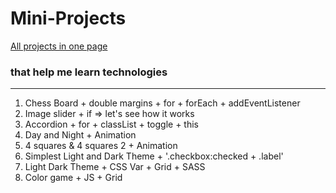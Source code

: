 # Mini-Projects

[All projects in one page](https://trusting-bhabha-c67443.netlify.app/)

### that help me learn technologies

---

1. Chess Board + double margins + for + forEach + addEventListener
2. Image slider + if => let's see how it works
3. Accordion + for + classList + toggle + this
4. Day and Night + Animation
5. 4 squares & 4 squares 2 + Animation
6. Simplest Light and Dark Theme + '.checkbox:checked + .label'
7. Light Dark Theme + CSS Var + Grid + SASS
8. Color game + JS + Grid
